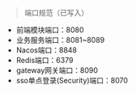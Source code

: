 > 端口规范（已写入）

- 前端模块端口：8080
- 业务服务端口：8081~8089
- Nacos端口：8848
- Redis端口：6379
- gateway网关端口：8090
- sso单点登录(Security)端口：8070
